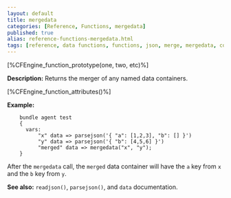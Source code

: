 ```yaml
---
layout: default
title: mergedata
categories: [Reference, Functions, mergedata]
published: true
alias: reference-functions-mergedata.html
tags: [reference, data functions, functions, json, merge, mergedata, container]
---
```


[%CFEngine_function_prototype(one, two, etc)%]

**Description:** Returns the merger of any named data containers.

[%CFEngine_function_attributes()%]

**Example:**

```cf3
    bundle agent test
    {
      vars:
          "x" data => parsejson('{ "a": [1,2,3], "b": [] }')
          "y" data => parsejson('{ "b": [4,5,6] }')
          "merged" data => mergedata("x", "y");
    }
```

After the `mergedata` call, the `merged` data container will have the
`a` key from `x` and the `b` key from `y`.

**See also:** `readjson()`, `parsejson()`, and `data` documentation.
